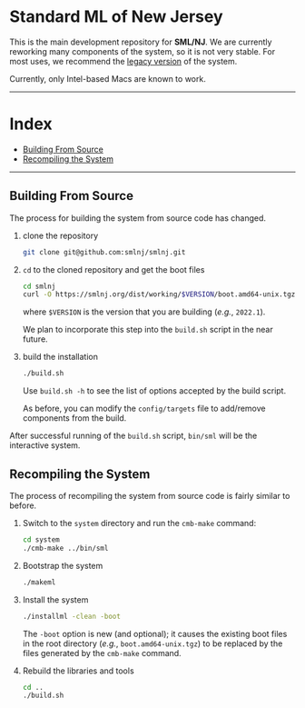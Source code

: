 # Standard ML of New Jersey

This is the main development repository for **SML/NJ**.  We are
currently reworking many components of the system, so it is not
very stable.  For most uses, we recommend the
[legacy version](https://github.com/smlnj/legacy) of the system.

Currently, only Intel-based Macs are known to work.

---

# Index

- [Building From Source](#building-from-source)
- [Recompiling the System](#recompiling-the-system)

---

## Building From Source

The process for building the system from source code has
changed.

1. clone the repository
    ``` bash
    git clone git@github.com:smlnj/smlnj.git
    ```

2. `cd` to the cloned repository and get the boot files
    ``` bash
    cd smlnj
    curl -O https://smlnj.org/dist/working/$VERSION/boot.amd64-unix.tgz
    ```
    where `$VERSION` is the version that you are building (*e.g.*, `2022.1`).

    We plan to incorporate this step into the `build.sh` script in the near future.

3. build the installation
    ``` bash
    ./build.sh
    ```
    Use `build.sh -h` to see the list of options accepted by the build script.

    As before, you can modify the `config/targets` file to add/remove components
    from the build.

After successful running of the `build.sh` script, `bin/sml` will be the interactive
system.

## Recompiling the System

The process of recompiling the system from source code is fairly similar
to before.

1. Switch to the `system` directory and run the `cmb-make` command:
    ``` bash
    cd system
    ./cmb-make ../bin/sml
    ```

2. Bootstrap the system
    ``` bash
    ./makeml
    ```

3. Install the system
    ``` bash
    ./installml -clean -boot
    ```
    The `-boot` option is new (and optional); it causes the existing boot files in the root
    directory (*e.g.*, `boot.amd64-unix.tgz`) to be replaced by the files generated by the
    `cmb-make` command.

4. Rebuild the libraries and tools
    ``` bash
    cd ..
    ./build.sh
    ```

